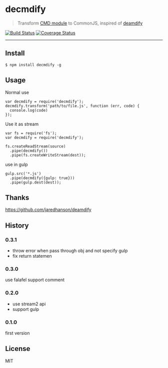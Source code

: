 # decmdify

>  Transform [CMD module](https://github.com/seajs/seajs/issues/242) to CommonJS, inspired of [deamdify](https://github.com/jaredhanson/deamdify)

[![Build Status](https://travis-ci.org/popomore/decmdify.png?branch=master)](https://travis-ci.org/popomore/decmdify)
[![Coverage Status](https://coveralls.io/repos/popomore/decmdify/badge.png?branch=master)](https://coveralls.io/r/popomore/decmdify?branch=master)

---

## Install

```
$ npm install decmdify -g
```

## Usage

Normal use

```
var decmdify = require('decmdify');
decmdify.transform('path/to/file.js', function (err, code) {
  console.log(code)
});
```

Use it as stream

```
var fs = require('fs');
var decmdify = require('decmdify');

fs.createReadStream(source)
  .pipe(decmdify())
  .pipe(fs.createWriteStream(dest));
```

use in gulp

```
gulp.src('*.js')
  .pipe(decmdify({gulp: true}))
  .pipe(gulp.dest(dest));
```

## Thanks

https://github.com/jaredhanson/deamdify

## History

### 0.3.1

- throw error when pass through obj and not specify gulp
- fix return statemen

### 0.3.0

use falafel support comment

### 0.2.0

- use stream2 api
- support gulp

### 0.1.0

first version

## License

MIT
